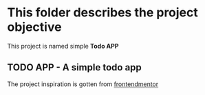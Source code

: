 # This folder describes the project objective

This project is named simple **Todo APP**

## TODO APP - A simple todo app

The project inspiration is gotten from [frontendmentor](https://frontendmentor.io)
